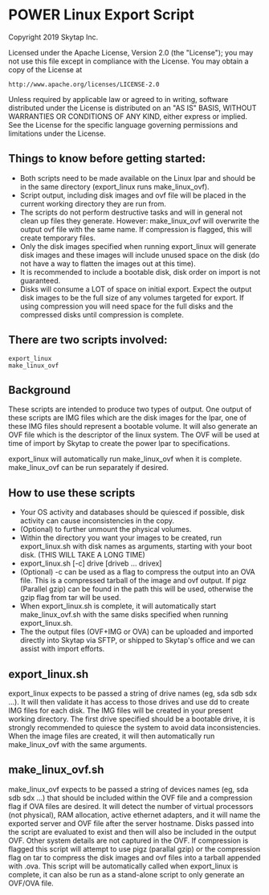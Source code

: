 # POWER Linux Export Script

Copyright 2019 Skytap Inc.

Licensed under the Apache License, Version 2.0 (the "License");
you may not use this file except in compliance with the License.
You may obtain a copy of the License at

    http://www.apache.org/licenses/LICENSE-2.0

Unless required by applicable law or agreed to in writing, software
distributed under the License is distributed on an "AS IS" BASIS,
WITHOUT WARRANTIES OR CONDITIONS OF ANY KIND, either express or implied.
See the License for the specific language governing permissions and
limitations under the License.

## Things to know before getting started:
- Both scripts need to be made available on the Linux lpar and should be in the same directory (export\_linux runs make\_linux\_ovf).
- Script output, including disk images and ovf file will be placed in the current working directory they are run from.
- The scripts do not perform destructive tasks and will in general not clean up files they generate. However: make\_linux\_ovf will overwrite the output ovf file with the same name. If compression is flagged, this will create temporary files.
- Only the disk images specified when running export\_linux will generate disk images and these images will include unused space on the disk (do not have a way to flatten the images out at this time).
- It is recommended to include a bootable disk, disk order on import is not guaranteed.
- Disks will consume a LOT of space on initial export. Expect the output disk images to be the full size of any volumes targeted for export. If using compression you will need space for the full disks and the compressed disks until compression is complete.

## There are two scripts involved:
```
export_linux
make_linux_ovf
```

## Background
These scripts are intended to produce two types of output. One output of these scripts are IMG files which are the disk images for the lpar, one of these IMG files should represent a bootable volume. It will also generate an OVF file which is the descriptor of the linux system. The OVF will be used at time of import by Skytap to create the power lpar to specifications.

export\_linux will automatically run make\_linux\_ovf when it is complete. make\_linux\_ovf can be run separately if desired.

## How to use these scripts
- Your OS activity and databases should be quiesced if possible, disk activity can cause inconsistencies in the copy.
- (Optional) to further unmount the physical volumes.
- Within the directory you want your images to be created, run export\_linux.sh with  disk names as arguments, starting with your boot disk. (THIS WILL TAKE A LONG TIME)
- export\_linux.sh [-c] drive [driveb ... drivex]
- (Optional) -c can be used as a flag to compress the output into an OVA file. This is a compressed tarball of the image and ovf output. If pigz (Parallel gzip) can be found in the path this will be used, otherwise the gzip flag from tar will be used.
- When export\_linux.sh is complete, it will automatically start make\_linux\_ovf.sh with the same disks specified when running export\_linux.sh.
- The the output files (OVF+IMG or OVA) can be uploaded and imported directly into Skytap via SFTP, or shipped to Skytap's office and we can assist with import efforts.

## export\_linux.sh
export\_linux expects to be passed a string of drive names (eg, sda sdb sdx ...). It will then validate it has access to those drives and use dd to create IMG files for each disk. The IMG files will be created in your present working directory. The first drive specified should be a bootable drive, it is strongly recommended to quiesce the system to avoid data inconsistencies. When the image files are created, it will then automatically run make\_linux\_ovf with the same arguments.

## make\_linux\_ovf.sh
make\_linux\_ovf expects to be passed a string of devices names (eg, sda sdb sdx ...) that should be included within the OVF file and a compression flag if OVA files are desired. It will detect the number of virtual processors (not physical), RAM allocation, active ethernet adapters, and it will name the exported server and OVF file after the server hostname. Disks passed into the script are evaluated to exist and then will also be included in the output OVF. Other system details are not captured in the OVF. If compression is flagged this script will attempt to use pigz (parallal gzip) or the compression flag on tar to compress the disk images and ovf files into a tarball appended with .ova. This script will be automatically called when export\_linux is complete, it can also be run as a stand-alone script to only generate an OVF/OVA file.
